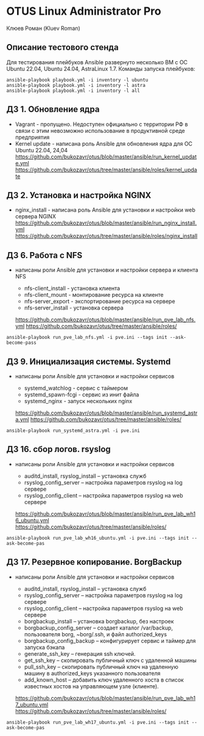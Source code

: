 # OTUS Linux Administrator Pro

Клюев Роман (Kluev Roman)

## Описание тестового стенда

Для тестирования плейбуков Ansible развернуто несколько ВМ с ОС Ubuntu 22.04, Ubuntu 24.04, AstraLinux 1.7.
Команды запуска плейбуков:

```
ansible-playbook playbook.yml -i inventory -l ubuntu
ansible-playbook playbook.yml -i inventory -l astra
ansible-playbook playbook.yml -i inventory -l all
```

## ДЗ 1. Обновление ядра

- Vagrant - пропущено. Недоступен официально с территории РФ в связи с этим невозможно использование в продуктивной среде предприятия
- Kernel update - написана роль Ansible для обновления ядра для ОС Ubuntu 22.04, 24,04
  https://github.com/bukozavr/otus/blob/master/ansible/run_kernel_update.yml
  https://github.com/bukozavr/otus/tree/master/ansible/roles/kernel_update

## ДЗ 2. Установка и настройка NGINX

- nginx_install - написана роль Ansible для установки и настройки web сервера NGINX
  https://github.com/bukozavr/otus/blob/master/ansible/run_nginx_install.yml
  https://github.com/bukozavr/otus/tree/master/ansible/roles/nginx_install

## ДЗ 6. Работа с NFS

- написаны роли Ansible для установки и настройки сервера и клиента NFS
  * nfs-client_install - установка клиента
  * nfs-client_mount - монтирование ресурса на клиенте
  * nfs-server_export - экспортирование ресурса на сервере
  * nfs-server_install - установка сервера

  https://github.com/bukozavr/otus/blob/master/ansible/run_pve_lab_nfs.yml
  https://github.com/bukozavr/otus/tree/master/ansible/roles/

```
ansible-playbook run_pve_lab_nfs.yml -i pve.ini --tags init --ask-become-pass
```

## ДЗ 9. Инициализация системы. Systemd

- написаны роли Ansible для установки и настройки сервисов
  * systemd_watchlog - сервис с таймером
  * systemd_spawn-fcgi - сервис из инит файла
  * systemd_nginx - запуск нескольких nginx
  
  https://github.com/bukozavr/otus/blob/master/ansible/run_systemd_astra.yml
  https://github.com/bukozavr/otus/tree/master/ansible/roles/

```
ansible-playbook run_systemd_astra.yml -i pve.ini
```

## ДЗ 16. сбор логов. rsyslog

- написаны роли Ansible для установки и настройки сервисов
  * auditd_install, rsyslog_install – установка служб
  * rsyslog_config_server – настройка параметров rsyslog на log сервере
  * rsyslog_config_client – настройка параметров rsyslog на web сервере


  https://github.com/bukozavr/otus/blob/master/ansible/run_pve_lab_wh16_ubuntu.yml
  https://github.com/bukozavr/otus/tree/master/ansible/roles/

```
ansible-playbook run_pve_lab_wh16_ubuntu.yml -i pve.ini --tags init --ask-become-pas
```

## ДЗ 17. Резервное копирование. BorgBackup

- написаны роли Ansible для установки и настройки сервисов
  * auditd_install, rsyslog_install – установка служб
  * rsyslog_config_server – настройка параметров rsyslog на log сервере
  * rsyslog_config_client – настройка параметров rsyslog на web сервере
  * borgbackup_install – установка borgbackup, без настроек
  * borgbackup_config_server – создает каталог /var/backup, пользователя borg, ~borg/.ssh, и файл authorized_keys
  * borgbackup_config_backup – конфигурирует сервис и таймер для запуска бэкапа
  * generate_ssh_key – генерация ssh ключей. 
  * get_ssh_key – скопировать публичный ключ с удаленной машины
  * pull_ssh_key – скопировать публичный ключ на удаленную машину в authorized_keys указанного пользователя
  * add_known_host – добавить ключ удаленного хоста в список известных хостов на управляющем узле (клиенте).



  https://github.com/bukozavr/otus/blob/master/ansible/run_pve_lab_wh17_ubuntu.yml
  https://github.com/bukozavr/otus/tree/master/ansible/roles/

```
ansible-playbook run_pve_lab_wh17_ubuntu.yml -i pve.ini --tags init --ask-become-pas
```
